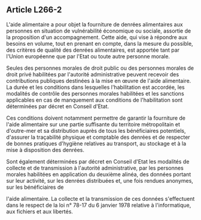 ## Article L266-2

L'aide alimentaire a pour objet la fourniture de denrées alimentaires aux personnes en situation de
vulnérabilité économique ou sociale, assortie de la proposition d'un accompagnement. Cette aide, qui vise
à répondre aux besoins en volume, tout en prenant en compte, dans la mesure du possible, des critères
de qualité des denrées alimentaires, est apportée tant par l'Union européenne que par l'Etat ou toute autre
personne morale.

Seules des personnes morales de droit public ou des personnes morales de droit privé habilitées par
l'autorité administrative peuvent recevoir des contributions publiques destinées à la mise en œuvre de l'aide
alimentaire. La durée et les conditions dans lesquelles l'habilitation est accordée, les modalités de contrôle
des personnes morales habilitées et les sanctions applicables en cas de manquement aux conditions de
l'habilitation sont déterminées par décret en Conseil d'Etat.

Ces conditions doivent notamment permettre de garantir la fourniture de l'aide alimentaire sur une partie
suffisante du territoire métropolitain et d'outre-mer et sa distribution auprès de tous les bénéficiaires
potentiels, d'assurer la traçabilité physique et comptable des denrées et de respecter de bonnes pratiques
d'hygiène relatives au transport, au stockage et à la mise à disposition des denrées.

Sont également déterminées par décret en Conseil d'Etat les modalités de collecte et de transmission à
l'autorité administrative, par les personnes morales habilitées en application du deuxième alinéa, des données
portant sur leur activité, sur les denrées distribuées et, une fois rendues anonymes, sur les bénéficiaires de


l'aide alimentaire. La collecte et la transmission de ces données s'effectuent dans le respect de la loi n° 78-17
du 6 janvier 1978 relative à l'informatique, aux fichiers et aux libertés.


